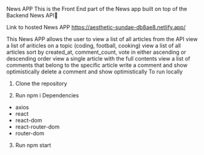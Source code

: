 News APP
This is the Front End part of the News app built on top of the Backend News API🔗

Link to hosted News APP
https://aesthetic-sundae-db8ae8.netlify.app/

This News APP allows the user to
view a list of all articles from the API
view a list of ariticles on a topic (coding, football, cooking)
view a list of all articles sort by created_at, comment_count, vote in either ascending or descending order
view a single article with the full contents
view a list of comments that belong to the specific article
write a comment and show optimistically
delete a comment and show optimistically
To run locally

1. Clone the repository

2. Run npm i
   Dependencies

- axios
- react
- react-dom
- react-router-dom
- router-dom

3. Run npm start
